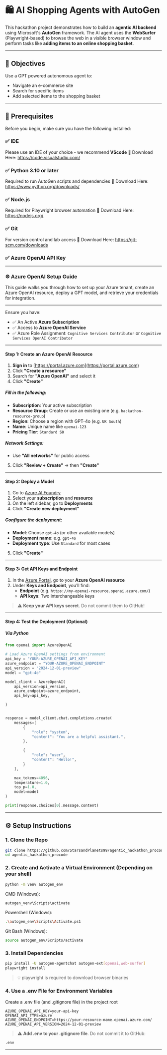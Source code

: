 # 🛍️ AI Shopping Agents with AutoGen

This hackathon project demonstrates how to build an **agentic AI backend** using Microsoft's **AutoGen** framework. The AI agent uses the **WebSurfer** (Playwright-based) to browse the web in a visible browser window and perform tasks like **adding items to an online shopping basket**.

---

## 📌 Objectives

Use a GPT powered autonomous agent to:
- Navigate an e-commerce site
- Search for specific items
- Add selected items to the shopping basket

---

## 🧰 Prerequisites

Before you begin, make sure you have the following installed:

### ✅ IDE
Please use an IDE of your choice - we recommend **VScode**
🔗 Download Here: https://code.visualstudio.com/

### ✅ Python 3.10 or later
Required to run AutoGen scripts and dependencies
🔗 Download Here: https://www.python.org/downloads/

### ✅ Node.js
Required for Playwright browser automation
🔗 Download Here: https://nodejs.org/

### ✅ Git
For version control and lab access
🔗 Download Here: https://git-scm.com/downloads

### ✅ Azure OpenAI API Key
---
### ⚙️ Azure OpenAI Setup Guide 

This guide walks you through how to set up your Azure tenant, create an Azure OpenAI resource, deploy a GPT model, and retrieve your credentials for integration.

---

Ensure you have:

- ✅ An Active **Azure Subscription**
- ✅ Access to **Azure OpenAI Service** 
- ✅ Azure Role Assignment: `Cognitive Services Contributor` or `Cognitive Services OpenAI Contributor`

---

#### Step 1: Create an Azure OpenAI Resource

1. **Sign in** to [https://portal.azure.com](https://portal.azure.com)
2. Click **"Create a resource"**
3. Search for **"Azure OpenAI"** and select it
4. Click **"Create"**

##### Fill in the following:

- **Subscription**: Your active subscription  
- **Resource Group**: Create or use an existing one (e.g. `hackathon-resource-group`)  
- **Region**: Choose a region with GPT-4o (e.g. `UK South`)  
- **Name**: Unique name like `openai-123`  
- **Pricing Tier**: `Standard S0`  

##### Network Settings:

- Use **"All networks"** for public access

5. Click **"Review + Create"** → then **"Create"**

---

#### Step 2: Deploy a Model

1. Go to [Azure AI Foundry](https://oai.azure.com/)
2. Select your **subscription** and **resource**
3. On the left sidebar, go to **Deployments**
4. Click **"Create new deployment"**

##### Configure the deployment:

- **Model**: Choose `gpt-4o` (or other available models)
- **Deployment name**: e.g. `gpt-4o`
- **Deployment type**: Use `Standard` for most cases

5. Click **"Create"**

---

#### Step 3: Get API Keys and Endpoint

1. In the [Azure Portal](https://portal.azure.com), go to your **Azure OpenAI resource**
2. Under **Keys and Endpoint**, you’ll find:
   - **Endpoint** (e.g. `https://my-openai-resource.openai.azure.com/`)
   - **API keys**: Two interchangeable keys

> ⚠️ **Keep your API keys secret**. Do not commit them to GitHub!

---

#### Step 4: Test the Deployment (Optional)

##### Via Python

```python
from openai import AzureOpenAI 

# Load Azure OpenAI settings from environment 
api_key = "YOUR-AZURE_OPENAI_API_KEY" 
azure_endpoint = "YOUR-AZURE_OPENAI_ENDPOINT" 
api_version = "2024-12-01-preview" 
model = "gpt-4o" 

model_client = AzureOpenAI( 
    api_version=api_version, 
    azure_endpoint=azure_endpoint, 
    api_key=api_key, 

) 


response = model_client.chat.completions.create( 
    messages=[ 
        { 
            "role": "system", 
            "content": "You are a helpful assistant.", 
        }, 

        { 
            "role": "user", 
            "content": "Hello!", 
        } 
    ], 

    max_tokens=4096, 
    temperature=1.0, 
    top_p=1.0, 
    model=model 
) 

print(response.choices[0].message.content) 

```

-----

## ⚙️ Setup Instructions

### 1. Clone the Repo

```bash
git clone https://github.com/StarsandPlanets99/agentic_hackathon_procode.git
cd agentic_hackathon_procode
```

### 2. Create and Activate a Virtual Environment (Depending on your shell)

```bash
python -m venv autogen_env
```
CMD (Windows):
```bash  
autogen_venv\Scripts\activate  
```
Powershell (Windows):
```bash 
.\autogen_env\Scripts\Activate.ps1
```
Git Bash (Windows):
```bash 
source autogen_env/Scripts/activate
```

### 3. Install Dependencies
```bash
pip install -U autogen-agentchat autogen-ext[openai,web-surfer]
playwright install
```
>💡 playwright is required to download browser binaries

### 4. Use a .env File for Environment Variables

Create a .env file (and .gitignore file) in the project root

```env
AZURE_OPENAI_API_KEY=your-api-key
OPENAI_API_TYPE=azure
AZURE_OPENAI_ENDPOINT=https://your-resource-name.openai.azure.com/
AZURE_OPENAI_API_VERSION=2024-12-01-preview
```
> ⚠️ **Add .env to your .gitignore file**. Do not commit it to GitHub:
```bash
.env
```

---
